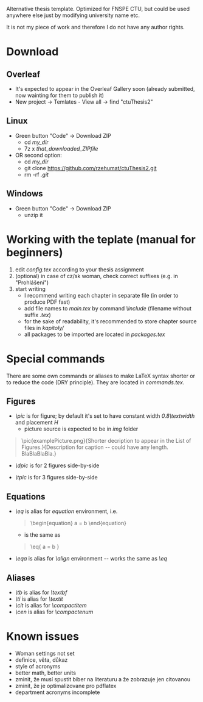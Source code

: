 Alternative thesis template. Optimized for FNSPE CTU, but could be used anywhere else just by modifying university name etc.

It is not my piece of work and therefore I do not have any author rights.

# Download

## Overleaf
- It's expected to appear in the Overleaf Gallery soon (already submitted, now wainting for them to publish it)
- New project -> Temlates - View all -> find "ctuThesis2"

## Linux
- Green button "Code" -> Download ZIP
    - cd _my\_dir_
    - 7z x _that\_downloaded\_ZIPfile_
- OR second option: 
    - cd _my\_dir_
    - git clone https://github.com/rzehumat/ctuThesis2.git
    - rm -rf _.git_

## Windows
- Green button "Code" -> Download ZIP
    - unzip it
 
# Working with the teplate (manual for beginners)
1. edit _config.tex_ according to your thesis assignment
2. (optional) in case of cz/sk woman, check correct suffixes (e.g. in "Prohlášení")
3. start writing
    - I recommend writing each chapter in separate file (in order to produce PDF fast)
    - add file names to _main.tex_ by command _\\include_ (filename without suffix _.tex_)
    - for the sake of readability, it's recommended to store chapter source files in _kapitoly\/_
    - all packages to be imported are located in _packages.tex_

# Special commands
There are some own commands or aliases to make LaTeX syntax shorter or to reduce the code (DRY principle). They are located in _commands.tex_.

## Figures
- _\\pic_ is for figure; by default it's set to have constant width _0.8\\textwidth_ and placement _H_
    - picture source is expected to be in _img_ folder
> \\pic{examplePicture.png}{Shorter decription to appear in the List of Figures.}{Description for caption -- could have any length. BlaBlaBlaBla.}

- _\\dpic_ is for 2 figures side-by-side

- _\\tpic_ is for 3 figures side-by-side

## Equations
- _\\eq_ is alias for _equation_ environment, i.e.
    > \\begin{equation}
    >    a = b
    > \\end{equation}
    - is the same as
    > \\eq{
    >    a = b
    > }

- _\\eqa_ is alias for _\\align_ environment -- works the same as _\\eq_

## Aliases
- _\\tb_ is alias for _\\textbf_
- _\\ti_ is alias for _\\textit_
- _\\cit_ is alias for _\\compactitem_
- _\\cen_ is alias for _\\compactenum_




# Known issues
- Woman settings not set
- definice, věta, důkaz
- style of acronyms
- better math, better units
- zminit, že musí spustit biber na literaturu a že zobrazuje jen citovanou
- zminit, že je optimalizovane pro pdflatex
- department acronyms incomplete
